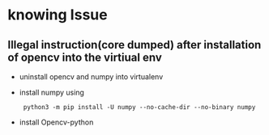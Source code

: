 # knowing Issue
## Illegal instruction(core dumped) after installation of opencv into the virtiual env
 - uninstall opencv and numpy into virtualenv
 - install numpy using

        python3 -m pip install -U numpy --no-cache-dir --no-binary numpy
- install Opencv-python